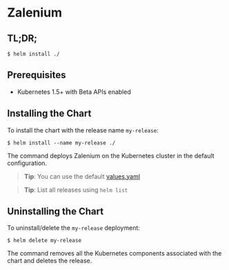# Zalenium

## TL;DR;

```console
$ helm install ./
```

## Prerequisites

- Kubernetes 1.5+ with Beta APIs enabled

## Installing the Chart

To install the chart with the release name `my-release`:

```console
$ helm install --name my-release ./
```

The command deploys Zalenium on the Kubernetes cluster in the default configuration. 
> **Tip**: You can use the default [values.yaml](values.yaml)

> **Tip**: List all releases using `helm list`

## Uninstalling the Chart

To uninstall/delete the `my-release` deployment:

```console
$ helm delete my-release
```

The command removes all the Kubernetes components associated with the chart and deletes the release.
